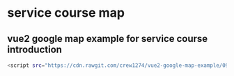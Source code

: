 # service course map
## vue2 google map example for service course introduction
```sh
<script src="https://cdn.rawgit.com/crew1274/vue2-google-map-example/0934045f/vue-google-maps.js"></script>
```
